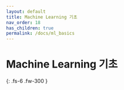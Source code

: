 ```yaml
---
layout: default
title: Machine Learning 기초
nav_order: 18
has_children: true
permalink: /docs/ml_basics
---
```


# Machine Learning 기초


{: .fs-6 .fw-300 }